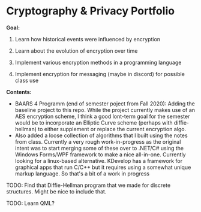 # Cryptography & Privacy Portfolio

**Goal:**

1. Learn how historical events were influenced by encryption

2. Learn about the evolution of encryption over time

3. Implement various encryption methods in a programming language

5. Implement encryption for messaging (maybe in discord) for possible class use

**Contents:**

- BAARS 4 Programm (end of semester poject from Fall 2020): Adding the baseline project to this repo. While the project currently makes use of an AES encryption scheme, I think a good lont-term goal for the semester would be to incorporate an Elliptic Curve scheme (perhaps with diffie-hellman) to either supplement or replace the current encryption algo. 
- Also added a loose collection of algorithms that I built using the notes from class. Currently a very rough work-in-progress as the original intent was to start merging some of these over to .NET/C# using the Windows Forms/WPF framework to make a nice all-in-one. Currently looking for a linux-based alternative. KDevelop has a framework for graphical apps that run C/C++ but it requires using a somewhat unique markup language. So that's a bit of a work in progress

TODO: Find that Diffie-Hellman program that we made for discrete structures. Might be nice to include that.

TODO: Learn QML?

